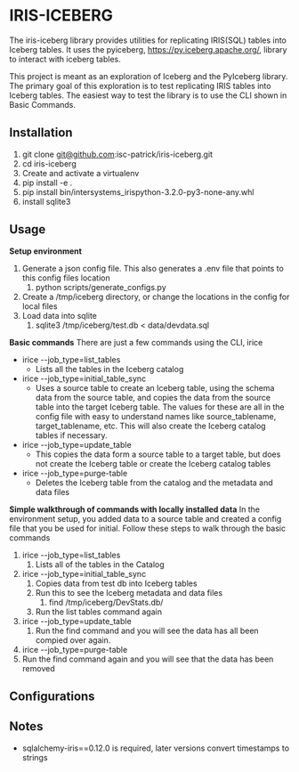 # IRIS-ICEBERG
The iris-iceberg library provides utilities for replicating IRIS(SQL) tables into Iceberg tables. It uses the pyiceberg, https://py.iceberg.apache.org/, library to interact with iceberg tables.

This project is meant as an exploration of Iceberg and the PyIceberg library. The primary goal of this exploration is to test replicating IRIS tables into Iceberg tables. The easiest way to test the library is to use the CLI shown in Basic Commands.


## Installation
1. git clone git@github.com:isc-patrick/iris-iceberg.git
2. cd iris-iceberg
3. Create and activate a virtualenv
4.  pip install -e .
5.  pip install bin/intersystems_irispython-3.2.0-py3-none-any.whl
6.  install sqlite3


## Usage
__Setup environment__
1. Generate a json config file. This also generates a .env file that points to this config files location
   1. python scripts/generate_configs.py
2. Create a /tmp/iceberg directory, or change the locations in the config for local files
3. Load data into sqlite
   1. sqlite3 /tmp/iceberg/test.db < data/devdata.sql 

__Basic commands__
There are just a few commands using the CLI, irice
   * irice --job_type=list_tables
       - Lists all the tables in the Iceberg catalog
   * irice --job_type=initial_table_sync
      - Uses a source table to create an Iceberg table, using the schema data from the source table, and copies the data from the source table into the target Iceberg table. The values for these are all in the config file with easy to understand names like source_tablename, target_tablename, etc. This will also create the Iceberg catalog tables if necessary.
   * irice --job_type=update_table
      - This copies the data form a source table to a target table, but does not create the Iceberg table or create the Iceberg catalog tables
   * irice --job_type=purge-table
      - Deletes the Iceberg table from the catalog and the metadata and data files

__Simple walkthrough of commands with locally installed data__
In the environment setup, you added data to a source table and created a config file that you be used for initial. Follow these steps to walk through the basic commands
1. irice --job_type=list_tables
   1. Lists all of the tables in the Catalog 
2. irice --job_type=initial_table_sync
   1. Copies data from test db into Iceberg tables
   2. Run this to see the Iceberg metadata and data files
      1. find /tmp/iceberg/DevStats.db/
   3. Run the list tables command again  
3. irice --job_type=update_table
   1. Run the find command and you will see the data has all been compied over again. 
4. irice --job_type=purge-table
5. Run the find command again and you will see that the data has been removed

## Configurations

## Notes
  - sqlalchemy-iris==0.12.0 is required, later versions convert timestamps to strings  



